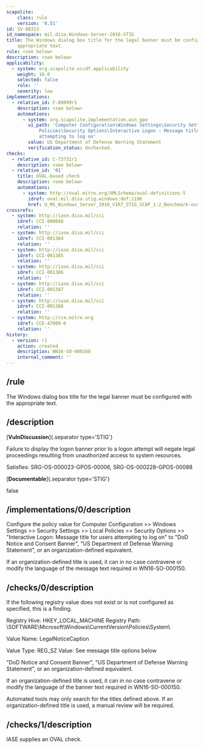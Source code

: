 ```yaml
---
scapolite:
    class: rule
    version: '0.51'
id: SV-88313
id_namespace: mil.disa.Windows-Server-2016-STIG
title: The Windows dialog box title for the legal banner must be configured with the
    appropriate text.
rule: <see below>
description: <see below>
applicability:
  - system: org.scapolite.xccdf.applicability
    weight: 10.0
    selected: false
    role: ''
    severity: low
implementations:
  - relative_id: F-80099r1
    description: <see below>
    automations:
      - system: org.scapolite.implementation.win_gpo
        ui_path: 'Computer Configuration\Windows Settings\Security Settings\Local
            Policies\Security Options\Interactive Logon : Message title for users
            attempting to log on'
        value: US Department of Defense Warning Statement
        verification_status: Unchecked.
checks:
  - relative_id: C-73731r1
    description: <see below>
  - relative_id: '01'
    title: OVAL-based check
    description: <see below>
    automations:
      - system: http://oval.mitre.org/XMLSchema/oval-definitions-5
        idref: oval:mil.disa.stig.windows:def:1196
        href: U_MS_Windows_Server_2016_V1R7_STIG_SCAP_1-2_Benchmark-oval.xml
crossrefs:
  - system: http://iase.disa.mil/cci
    idref: CCI-000048
    relation: ''
  - system: http://iase.disa.mil/cci
    idref: CCI-001384
    relation: ''
  - system: http://iase.disa.mil/cci
    idref: CCI-001385
    relation: ''
  - system: http://iase.disa.mil/cci
    idref: CCI-001386
    relation: ''
  - system: http://iase.disa.mil/cci
    idref: CCI-001387
    relation: ''
  - system: http://iase.disa.mil/cci
    idref: CCI-001388
    relation: ''
  - system: http://cce.mitre.org
    idref: CCE-47009-6
    relation: ''
history:
  - version: r1
    action: created
    description: WN16-SO-000160
    internal_comment: ''
---
```



## /rule

The Windows dialog box title for the legal banner must be configured with the appropriate text.

## /description

[**VulnDiscussion**]{.separator type='STIG'}

Failure to display the logon banner prior to a logon attempt will negate legal proceedings resulting from unauthorized access to system resources.

Satisfies: SRG-OS-000023-GPOS-00006, SRG-OS-000228-GPOS-00088

[**Documentable**]{.separator type='STIG'}

false

## /implementations/0/description

Configure the policy value for Computer Configuration >> Windows Settings >> Security Settings >> Local Policies >> Security Options >> "Interactive Logon: Message title for users attempting to log on" to "DoD Notice and Consent Banner", "US Department of Defense Warning Statement", or an organization-defined equivalent.

If an organization-defined title is used, it can in no case contravene or modify the language of the message text required in WN16-SO-000150.

## /checks/0/description

If the following registry value does not exist or is not configured as specified, this is a finding.

Registry Hive: HKEY_LOCAL_MACHINE
Registry Path: \SOFTWARE\Microsoft\Windows\CurrentVersion\Policies\System\

Value Name: LegalNoticeCaption

Value Type: REG_SZ
Value: See message title options below

"DoD Notice and Consent Banner", "US Department of Defense Warning Statement", or an organization-defined equivalent.

If an organization-defined title is used, it can in no case contravene or modify the language of the banner text required in WN16-SO-000150.

Automated tools may only search for the titles defined above. If an organization-defined title is used, a manual review will be required.

## /checks/1/description

IASE supplies an OVAL check.
